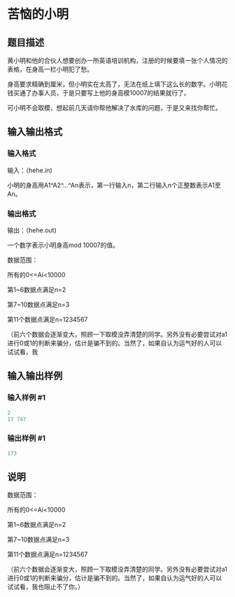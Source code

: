 # 苦恼的小明

## 题目描述

黄小明和他的合伙人想要创办一所英语培训机构，注册的时候要填一张个人情况的表格，在身高一栏小明犯了愁。

身高要求精确到厘米，但小明实在太高了，无法在纸上填下这么长的数字。小明花钱买通了办事人员，于是只要写上他的身高模10007的结果就行了。

可小明不会取模，想起前几天请你帮他解决了水库的问题，于是又来找你帮忙。

## 输入输出格式

### 输入格式

输入：（hehe.in)

小明的身高用A1^A2^...^An表示，第一行输入n，第二行输入n个正整数表示A1至An。

### 输出格式

输出：（hehe.out)

一个数字表示小明身高mod 10007的值。

数据范围：

所有的0<=Ai<10000

第1~6数据点满足n=2

第7~10数据点满足n=3

第11个数据点满足n=1234567

（前六个数据会逐渐变大，照顾一下取模没弄清楚的同学。另外没有必要尝试对a1进行0或1的判断来骗分，估计是骗不到的。当然了，如果自认为运气好的人可以试试看，我

## 输入输出样例

### 输入样例 #1

```cpp
2										
17 747
```


### 输出样例 #1

```cpp
173
```


## 说明

数据范围：

所有的0<=Ai<10000

第1~6数据点满足n=2

第7~10数据点满足n=3

第11个数据点满足n=1234567

（前六个数据会逐渐变大，照顾一下取模没弄清楚的同学。另外没有必要尝试对a1进行0或1的判断来骗分，估计是骗不到的。当然了，如果自认为运气好的人可以试试看，我也阻止不了你。）


